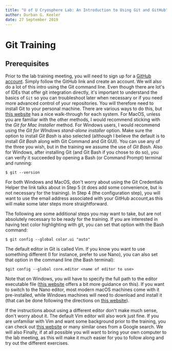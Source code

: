 ```yaml
---
title: "U of U Cryosphere Lab: An Introduction to Using Git and GitHub"
author: Durban G. Keeler
date: 27 September 2019
---
```


# Git Training

## Prerequisites

Prior to the lab training meeting, you will need to sign up for a [GitHub account](https://github.com/).
Simply follow the GitHub link and create an account.
We will also do a lot of this intro using the Git command line.
Even though there are lot's of IDEs that offer git integration directly, it's important to understand the basics of `Git` so you can troubleshoot later when necessary or if you need more advanced control of your repositories.
You will therefore need to install Git to your personal machine.
There are various ways to do this, but [this website](https://www.atlassian.com/git/tutorials/install-git) has a nice walk-through for each system.
For MacOS, unless you are familiar with the other methods, I would recommend sticking with the *Git for Mac Installer* method.
For Windows users, I would recommend using the *Git for WIndows stand-alone installer* option.
Make sure the option to install *Git Bash* is also selected (although I believe the default is to install *Git Bash* along with Git Command and Git GUI).
You can use any of the three you wish, but in the training we assume the use of *Git Bash*.
Also for Windows, after installing Git (and Git Bash if you chose to do so), you can verify it succeeded by opening a Bash (or Command Prompt) terminal and running:
```
$ git --version
```
For both Windows and MacOS, don't worry about using the Git Credentials Helper the link talks about in Step 5 (it does add some convenience, but is not necessary for the training).
In Step 4 (the configuration step), you will want to use the email address associated with your GitHub account,as this will make some later steps more straightforward.

The following are some additional steps you may want to take, but are not absolutely necessary to be ready for the training.
If you are interested in having text color highlighting with git, you can set that option with the Bash command:
```
$ git config --global color.ui "auto"
```
The default editor in Git is called Vim.
If you know you want to use something different (I for instance, prefer to use Nano), you can also set that option in the command line (the Bash terminal):
```
$git config --global core.editor <name of editor to use>
```
Note that on Windows, you will have to specify the full path to the editor executable file ([this website](https://git-scm.com/book/en/v2/Getting-Started-First-Time-Git-Setup) offers a bit more guidance on this).
If you want to switch to the Nano editor, most modern macOS machines come with it pre-installed, while Windows machines will need to download and install it (that can be done following the directions on [this website](http://www.oznetnerd.com/git-nano-windows/)).

If the instructions about using a different editor don't make much sense, don't worry about it.
The default Vim editor will also work just fine.
If you are unfamiliar with Vim and want some background prior to the training, you can check out [this website](https://scotch.io/tutorials/getting-started-with-vim-an-interactive-guide) or many similar ones from a Google search.
We will also
Finally, if at all possible you will want to bring your own computer to the lab meeting, as this will make it much easier for you to follow along and try out the different exercises.
